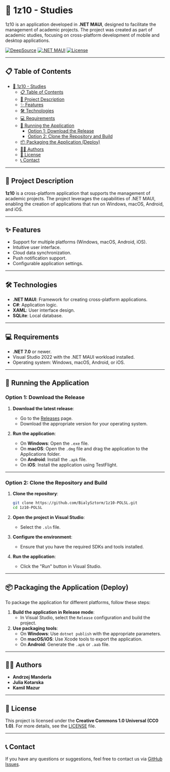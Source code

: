 # 📱 1z10 - Studies

1z10 is an application developed in **.NET MAUI**, designed to facilitate the management of academic projects. The project was created as part of academic studies, focusing on cross-platform development of mobile and desktop applications.

[![DeepSource](https://app.deepsource.com/gh/BialySztorm/1z10-POLSL.svg/?label=active+issues&show_trend=true&token=ZyID-0YdxSJsWMX-4MiPeUhr)](https://app.deepsource.com/gh/BialySztorm/1z10-POLSL/)
[![.NET MAUI](https://img.shields.io/badge/.NET%20MAUI-7.0-purple)](https://dotnet.microsoft.com/apps/maui)
[![License](https://img.shields.io/badge/license-CC0%201.0-blue)](https://creativecommons.org/publicdomain/zero/1.0/)

---

## 📋 Table of Contents
- [📱 1z10 - Studies](#-1z10---studies)
  - [📋 Table of Contents](#-table-of-contents)
  - [📖 Project Description](#-project-description)
  - [✨ Features](#-features)
  - [🛠 Technologies](#-technologies)
  - [💻 Requirements](#-requirements)
  - [🚀 Running the Application](#-running-the-application)
    - [Option 1: Download the Release](#option-1-download-the-release)
    - [Option 2: Clone the Repository and Build](#option-2-clone-the-repository-and-build)
  - [📦 Packaging the Application (Deploy)](#-packaging-the-application-deploy)
  - [👨‍💻 Authors](#-authors)
  - [📜 License](#-license)
  - [📞 Contact](#-contact)

---

## 📖 Project Description
**1z10** is a cross-platform application that supports the management of academic projects. The project leverages the capabilities of .NET MAUI, enabling the creation of applications that run on Windows, macOS, Android, and iOS.

---

## ✨ Features
- Support for multiple platforms (Windows, macOS, Android, iOS).
- Intuitive user interface.
- Cloud data synchronization.
- Push notification support.
- Configurable application settings.

---

## 🛠 Technologies
- **.NET MAUI**: Framework for creating cross-platform applications.
- **C#**: Application logic.
- **XAML**: User interface design.
- **SQLite**: Local database.

---

## 💻 Requirements
- **.NET 7.0** or newer.
- Visual Studio 2022 with the .NET MAUI workload installed.
- Operating system: Windows, macOS, Android, or iOS.

---

## 🚀 Running the Application

### Option 1: Download the Release
1. **Download the latest release**:
   - Go to the [Releases](https://github.com/BialySztorm/1z10-POLSL/releases) page.
   - Download the appropriate version for your operating system.

2. **Run the application**:
   - On **Windows**: Open the `.exe` file.
   - On **macOS**: Open the `.dmg` file and drag the application to the Applications folder.
   - On **Android**: Install the `.apk` file.
   - On **iOS**: Install the application using TestFlight.

---

### Option 2: Clone the Repository and Build
1. **Clone the repository**:
   ```bash
   git clone https://github.com/BialySztorm/1z10-POLSL.git
   cd 1z10-POLSL
   ```

2. **Open the project in Visual Studio**:
   - Select the `.sln` file.

3. **Configure the environment**:
   - Ensure that you have the required SDKs and tools installed.

4. **Run the application**:
   - Click the "Run" button in Visual Studio.

---

## 📦 Packaging the Application (Deploy)
To package the application for different platforms, follow these steps:
1. **Build the application in Release mode**:
    - In Visual Studio, select the `Release` configuration and build the project.
2. **Use packaging tools**:
    - On **Windows**: Use `dotnet publish` with the appropriate parameters.
    - On **macOS/iOS**: Use Xcode tools to export the application.
    - On **Android**: Generate the `.apk` or `.aab` file.

---

## 👨‍💻 Authors
- **Andrzej Manderla**
- **Julia Kotarska**
- **Kamil Mazur**

---

## 📜 License
This project is licensed under the **Creative Commons 1.0 Universal (CC0 1.0)**. For more details, see the [LICENSE](LICENSE) file.

---

## 📞 Contact
If you have any questions or suggestions, feel free to contact us via [GitHub Issues](https://github.com/BialySztorm/Familiada-POLSL/issues).